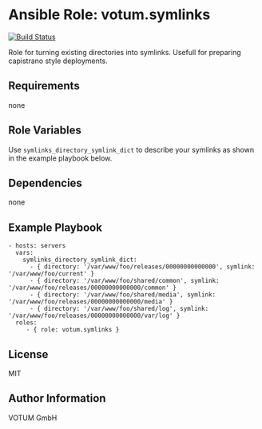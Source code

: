 Ansible Role: votum.symlinks
============================
[![Build Status](https://travis-ci.org/votum/ansible-role-symlinks.svg?branch=master)](https://travis-ci.org/votum/ansible-role-symlinks)

Role for turning existing directories into symlinks. 
Usefull for preparing capistrano style deployments.

Requirements
------------

none

Role Variables
--------------

Use `symlinks_directory_symlink_dict` to describe your symlinks as shown in the example playbook below.

Dependencies
------------

none

Example Playbook
----------------

    - hosts: servers
      vars:
        symlinks_directory_symlink_dict:
          - { directory: '/var/www/foo/releases/00000000000000', symlink: '/var/www/foo/current' }
          - { directory: '/var/www/foo/shared/common', symlink: '/var/www/foo/releases/00000000000000/common' }
          - { directory: '/var/www/foo/shared/media', symlink: '/var/www/foo/releases/00000000000000/media' }
          - { directory: '/var/www/foo/shared/log', symlink: '/var/www/foo/releases/00000000000000/var/log' }
      roles:
         - { role: votum.symlinks }

License
-------

MIT

Author Information
------------------

VOTUM GmbH
